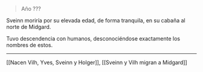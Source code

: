 > Año ???

Sveinn moriría por su elevada edad, de forma tranquila, en su cabaña al norte de Midgard.

Tuvo descendencia con humanos, desconociéndose exactamente los nombres de estos.

---

[[Nacen Vilh, Yves, Sveinn y Holger]], [[Sveinn y Vilh migran a Midgard]]